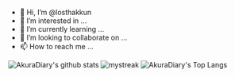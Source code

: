 - 👋 Hi, I’m @losthakkun
- 👀 I’m interested in ...
- 🌱 I’m currently learning ...
- 💞️ I’m looking to collaborate on ...
- 📫 How to reach me ...

![AkuraDiary's github stats](https://github-readme-stats.vercel.app/api?username=losthakkun&show_icons=true&theme=tokyonight)
<img src="https://github-readme-streak-stats.herokuapp.com/?user=losthakkun&theme=tokyonight" alt="mystreak"/>
![AkuraDiary's Top Langs](https://github-readme-stats.vercel.app/api/top-langs/?username=losthakkun&theme=tokyonight&layout=compact)

<!---
losthakkun/losthakkun is a ✨ special ✨ repository because its `README.md` (this file) appears on your GitHub profile.
You can click the Preview link to take a look at your changes.
--->
